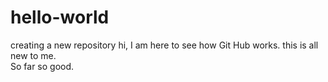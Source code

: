# hello-world
creating a new repository
hi, I am here to see how Git Hub works.  this is all new to me.  
So far so good.

